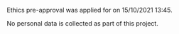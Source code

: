 Ethics pre-approval was applied for on 15/10/2021 13:45.

No personal data is collected as part of this project.
